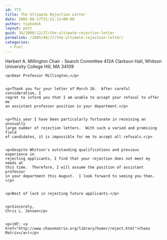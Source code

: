 ```yaml
---
id: 773
title: The Ultimate Rejection Letter
date: 2005-08-17T21:21:11+00:00
author: tsykoduk
layout: post
guid: 30/2008/12/27/the-ultimate-rejection-letter
permalink: /2005/08/17/the-ultimate-rejection-letter/
categories:
  - Fun!
---
```

<p>Herbert A. Millington
	Chair - Search Committee
	412A Clarkson Hall, Whitson University
	College Hill, <span class="caps">MA  34109</span></p>


	<p>Dear Professor Millington,</p>


	<p>Thank you for your letter of March 16.  After careful consideration, I
	regret to inform you that I am unable to accept your refusal to offer me
	an assistant professor position in your department.</p>


	<p>This year I have been particularly fortunate in receiving an unusually
	large number of rejection letters.  With such a varied and promising field
	of candidates, it is impossible for me to accept all refusals.</p>


	<p>Despite Whitson's outstanding qualifications and previous experience in
	rejecting applicants, I find that your rejection does not meet my needs at
	this time.  Therefore, I will assume the position of assistant professor
	in your department this August.  I look forward to seeing you then.</p>


	<p>Best of luck in rejecting future applicants.</p>


	<p>Sincerely,
	Chris L. Jensen</p>


	<p>(HT: <a href="http://www.chaosmatrix.org/library/humor/reject.html">Chaos Matrix</a>)</p>